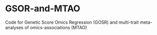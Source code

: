 # GSOR-and-MTAO
Code for Genetic Score Omics Regression (GOSR) and multi-trait meta-analyses of omics-associations (MTAO)
